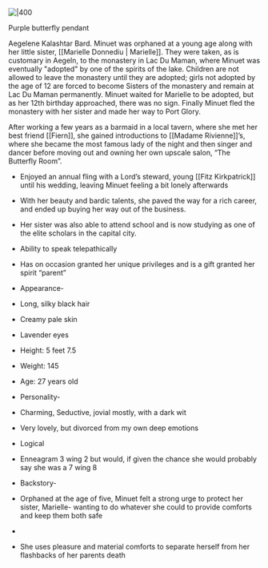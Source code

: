 ![|400](https://lh3.googleusercontent.com/mwoS5ldtn1kb40VXGWqf4NfUfvb0cRG-D47lYSZEkfzDr3c3lr-pyw1L_9a3D4tn4dGSRpIHswl9Oq6JEH-9y44HK88mfRUSy8ZRYR-yLUvkfwNEi6WD7IzGrQHHcBAk_mhd0K7CJqOuxANtpIzywXw)

Purple butterfly pendant

Aegelene Kalashtar Bard. Minuet was orphaned at a young age along with her little sister, [[Marielle Donnediu | Marielle]]. They were taken, as is customary in Aegeln, to the monastery in Lac Du Maman, where Minuet was eventually "adopted" by one of the spirits of the lake. Children are not allowed to leave the monastery until they are adopted; girls not adopted by the age of 12 are forced to become Sisters of the monastery and remain at Lac Du Maman permanently. Minuet waited for Marielle to be adopted, but as her 12th birthday approached, there was no sign. Finally Minuet fled the monastery with her sister and made her way to Port Glory.

After working a few years as a barmaid in a local tavern, where she met her best friend [[Fiern]], she gained introductions to [[Madame Rivienne]]’s, where she became the most famous lady of the night and then singer and dancer before moving out and owning her own upscale salon, “The Butterfly Room”.

    
-   Enjoyed an annual fling with a Lord’s steward, young [[Fitz Kirkpatrick]] until his wedding, leaving Minuet feeling a bit lonely afterwards
    
-   With her beauty and bardic talents, she paved the way for a rich career, and ended up buying her way out of the business.  
    
-   Her sister was also able to attend school and is now studying as one of the elite scholars in the capital city.  
    

-   Ability to speak telepathically 
    

-   Has on occasion granted her unique privileges and is a gift granted her spirit “parent”
    

-   Appearance-
    

-   Long, silky black hair
    
-   Creamy pale skin
    
-   Lavender eyes
    
-   Height: 5 feet 7.5
    
-   Weight: 145
    
-   Age: 27 years old 
    

-   Personality-
    

-   Charming, Seductive, jovial mostly, with a dark wit 
    
-   Very lovely, but divorced from my own deep emotions
    
-   Logical 
    
-   Enneagram 3 wing 2 but would, if given the chance she would probably say she was a 7 wing 8
    

-   Backstory-
    

-   Orphaned at the age of five, Minuet felt a strong urge to protect her sister, Marielle- wanting to do whatever she could to provide comforts and keep them both safe
    
-    
    
-   She uses pleasure and material comforts to separate herself from her flashbacks of her parents death